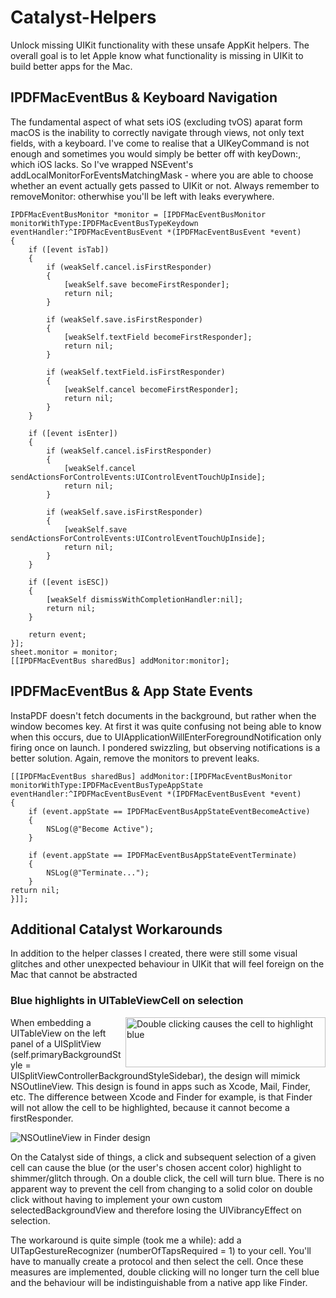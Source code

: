 # Catalyst-Helpers
Unlock missing UIKit functionality with these unsafe AppKit helpers. The overall goal is to let Apple know what functionality is missing in UIKit to build better apps for the Mac.

## IPDFMacEventBus & Keyboard Navigation

The fundamental aspect of what sets iOS (excluding tvOS) aparat form macOS is the inability to correctly navigate through views, not only text fields, with a keyboard. I've come to realise that a UIKeyCommand is not enough and sometimes you would simply be better off with keyDown:, which iOS lacks. So I've wrapped NSEvent's addLocalMonitorForEventsMatchingMask - where you are able to choose whether an event actually gets passed to UIKit or not. Always remember to removeMonitor: otherwhise you'll be left with leaks everywhere.

```
IPDFMacEventBusMonitor *monitor = [IPDFMacEventBusMonitor monitorWithType:IPDFMacEventBusTypeKeydown eventHandler:^IPDFMacEventBusEvent *(IPDFMacEventBusEvent *event)
{
    if ([event isTab])
    {
        if (weakSelf.cancel.isFirstResponder)
        {
            [weakSelf.save becomeFirstResponder];
            return nil;
        }

        if (weakSelf.save.isFirstResponder)
        {
            [weakSelf.textField becomeFirstResponder];
            return nil;
        }

        if (weakSelf.textField.isFirstResponder)
        {
            [weakSelf.cancel becomeFirstResponder];
            return nil;
        }
    }

    if ([event isEnter])
    {
        if (weakSelf.cancel.isFirstResponder)
        {
            [weakSelf.cancel sendActionsForControlEvents:UIControlEventTouchUpInside];
            return nil;
        }

        if (weakSelf.save.isFirstResponder)
        {
            [weakSelf.save sendActionsForControlEvents:UIControlEventTouchUpInside];
            return nil;
        }
    }

    if ([event isESC])
    {
        [weakSelf dismissWithCompletionHandler:nil];
        return nil;
    }

    return event;
}];
sheet.monitor = monitor;
[[IPDFMacEventBus sharedBus] addMonitor:monitor];
```

## IPDFMacEventBus & App State Events

InstaPDF doesn't fetch documents in the background, but rather when the window becomes key. At first it was quite confusing not being able to know when this occurs, due to UIApplicationWillEnterForegroundNotification only firing once on launch. I pondered swizzling, but observing notifications is a better solution. Again, remove the monitors to prevent leaks.

```
[[IPDFMacEventBus sharedBus] addMonitor:[IPDFMacEventBusMonitor monitorWithType:IPDFMacEventBusTypeAppState eventHandler:^IPDFMacEventBusEvent *(IPDFMacEventBusEvent *event)
{
    if (event.appState == IPDFMacEventBusAppStateEventBecomeActive)
    {
        NSLog(@"Become Active");
    }

    if (event.appState == IPDFMacEventBusAppStateEventTerminate)
    {
        NSLog(@"Terminate...");
    }
return nil;
}]];
```

## Additional Catalyst Workarounds

In addition to the helper classes I created, there were still some visual glitches and other unexpected behaviour in UIKit that will feel foreign on the Mac that cannot be abstracted

### Blue highlights in UITableViewCell on selection

<img alt="Double clicking causes the cell to highlight blue" align="right" width="320" height="80" src="https://github.com/mmackh/Catalyst-Helpers/blob/master/screenshots/UITableView%20-%20Blue%20Highlight.png?raw=true">

When embedding a UITableView on the left panel of a UISplitView (self.primaryBackgroundStyle = UISplitViewControllerBackgroundStyleSidebar), the design will mimick NSOutlineView. This design is found in apps such as Xcode, Mail, Finder, etc. The difference between Xcode and Finder for example, is that Finder will not allow the cell to be highlighted, because it cannot become a firstResponder.

![NSOutlineView in Finder design](https://github.com/mmackh/Catalyst-Helpers/blob/master/screenshots/Finder%20Left%20Panel.png?raw=true)

On the Catalyst side of things, a click and subsequent selection of a given cell can cause the blue (or the user's chosen accent color) highlight to shimmer/glitch through. On a double click, the cell will turn blue. There is no apparent way to prevent the cell from changing to a solid color on double click without having to implement your own custom selectedBackgroundView and therefore losing the UIVibrancyEffect on selection. 

The workaround is quite simple (took me a while): add a UITapGestureRecognizer (numberOfTapsRequired = 1) to your cell. You'll have to manually create a protocol and then select the cell. Once these measures are implemented, double clicking will no longer turn the cell blue and the behaviour will be indistinguishable from a native app like Finder.  

